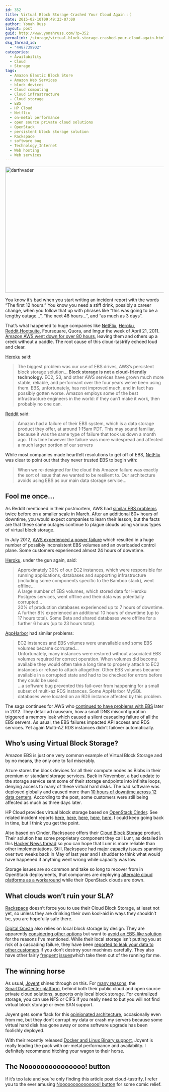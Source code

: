 ```yaml
---
id: 352
title: Virtual Block Storage Crashed Your Cloud Again :(
date: 2015-02-10T09:49:23-07:00
author: Yonah Russ
layout: post
guid: http://www.yonahruss.com/?p=352
permalink: /storage/virtual-block-storage-crashed-your-cloud-again.html
dsq_thread_id:
  - "4487739902"
categories:
  - Availability
  - Cloud
  - Storage
tags:
  - Amazon Elastic Block Store
  - Amazon Web Services
  - block devices
  - Cloud computing
  - Cloud infrastructure
  - Cloud storage
  - EBS
  - HP Cloud
  - Netflix
  - on-metal performance
  - open source private cloud solutions
  - OpenStack
  - persistent block storage solution
  - Rackspace
  - software bug
  - Technology_Internet
  - Web hosting
  - Web services
---
```

<img class="aligncenter size-full wp-image-353" src="http://www.yonahruss.com/wordpress/wp-content/uploads/2016/01/darthvader.jpg" alt="darthvader" width="698" height="400" srcset="http://www.yonahruss.com/wordpress/wp-content/uploads/2016/01/darthvader.jpg 698w, http://www.yonahruss.com/wordpress/wp-content/uploads/2016/01/darthvader-300x172.jpg 300w" sizes="(max-width: 698px) 100vw, 698px" />

You know it&#8217;s bad when you start writing an incident report with the words &#8220;The first 12 hours.&#8221; You know you need a stiff drink, possibly a career change, when you follow that up with phrases like &#8220;this was going to be a lengthy outage&#8230;&#8221;, &#8220;the next 48 hours&#8230;&#8221;, and &#8220;as much as 3 days&#8221;.

That&#8217;s what happened to huge companies like <a href="http://techblog.netflix.com/2011/04/lessons-netflix-learned-from-aws-outage.html" target="_blank" rel="nofollow">NetFlix</a>, <a href="https://status.heroku.com/incidents/151" target="_blank" rel="nofollow">Heroku</a>, <a href="https://www.reddit.com/comments/gva4t/on_reddits_outage/" target="_blank" rel="nofollow">Reddit</a>,<a href="http://blog.hootsuite.com/notes-on-todays-outage/" target="_blank" rel="nofollow">Hootsuite</a>, Foursquare, Quora, and Imgur the week of April 21, 2011. <a href="https://aws.amazon.com/message/65648/" target="_blank" rel="nofollow">Amazon AWS went down for over 80 hours</a>, leaving them and others up a creek without a paddle. The root cause of this cloud-tastrify echoed loud and clear.

<a href="https://status.heroku.com/incidents/151" target="_blank" rel="nofollow">Heroku</a> said:

> The biggest problem was our use of EBS drives, AWS&#8217;s persistent block storage solution&#8230; **Block storage is not a cloud-friendly technology.** EC2, S3, and other AWS services have grown much more stable, reliable, and performant over the four years we&#8217;ve been using them. EBS, unfortunately, has not improved much, and in fact has possibly gotten worse. Amazon employs some of the best infrastructure engineers in the world: if they can&#8217;t make it work, then probably no one can.

<a href="https://www.reddit.com/comments/gva4t/on_reddits_outage/" target="_blank" rel="nofollow">Reddit</a> said:

> Amazon had a failure of their EBS system, which is a data storage product they offer, at around 1:15am PDT. This may sound familiar, because it was the same type of failure that took us down a month ago. This time however the failure was more widespread and affected a much larger portion of our servers

While most companies made heartfelt resolutions to get off of EBS, <a href="http://techblog.netflix.com/2011/04/lessons-netflix-learned-from-aws-outage.html" target="_blank" rel="nofollow">NetFlix</a> was clear to point out that they never trusted EBS to begin with:

> When we re-designed for the cloud this Amazon failure was exactly the sort of issue that we wanted to be resilient to. Our architecture avoids using EBS as our main data storage service&#8230;

## Fool me once&#8230;

As Reddit mentioned in their postmortem, AWS had <a href="http://www.redditblog.com/2011/03/why-reddit-was-down-for-6-of-last-24.html" target="_blank" rel="nofollow">similar EBS problems</a> twice before on a smaller scale in March. After an additional 80+ hours of downtime, you would expect companies to learn their lesson, but the facts are that these same outages continue to plague clouds using various types of virtual block storage.

In July 2012, <a href="https://aws.amazon.com/message/67457/" target="_blank" rel="nofollow">AWS experienced a power failure</a> which resulted in a huge number of possibly inconsistent EBS volumes and an overloaded control plane. Some customers experienced almost 24 hours of downtime.

<a href="https://status.heroku.com/incidents/386" target="_blank" rel="nofollow">Heroku</a>, under the gun again, said:

> Approximately 30% of our EC2 instances, which were responsible for running applications, databases and supporting infrastructure (including some components specific to the Bamboo stack), went offline&#8230;  
> A large number of EBS volumes, which stored data for Heroku Postgres services, went offline and their data was potentially corrupted&#8230;  
> 20% of production databases experienced up to 7 hours of downtime. A further 8% experienced an additional 10 hours of downtime (up to 17 hours total). Some Beta and shared databases were offline for a further 6 hours (up to 23 hours total).

<a href="http://blog.appharbor.com/2012/07/05/june-29th-aws-service-event-post-mortem" target="_blank" rel="nofollow">AppHarbor</a> had similar problems:

> EC2 instances and EBS volumes were unavailable and some EBS volumes became corrupted&#8230;  
> Unfortunately, many instances were restored without associated EBS volumes required for correct operation. When volumes did become available they would often take a long time to properly attach to EC2 instances or refuse to attach altogether. Other EBS volumes became available in a corrupted state and had to be checked for errors before they could be used.  
> &#8230;a software bug prevented this fail-over from happening for a small subset of multi-az RDS instances. Some AppHarbor MySQL databases were located on an RDS instance affected by this problem.

The saga continues for AWS who <a href="https://aws.amazon.com/message/680342/" target="_blank" rel="nofollow">continued to have problems with EBS</a> later in 2012. They detail ad nauseam, how a small DNS misconfiguration triggered a memory leak which caused a silent cascading failure of all the EBS servers. As usual, the EBS failures impacted API access and RDS services. Yet again Multi-AZ RDS instances didn&#8217;t failover automatically.

## Who&#8217;s using Virtual Block Storage?

Amazon EBS is just one very common example of Virtual Block Storage and by no means, the only one to fail miserably.

Azure stores the block devices for all their compute nodes as Blobs in their premium or standard storage services. Back in November, a bad update to the storage service sent some of their storage endpoints into infinite loops, denying access to many of these virtual hard disks. The bad software was deployed globally and caused more than <a href="http://azure.microsoft.com/blog/2014/11/19/update-on-azure-storage-service-interruption/" target="_blank" rel="nofollow">10 hours of downtime across 12 data centers</a>. According to the post, some customers were still being affected as much as three days later.

HP Cloud provides virtual block storage based on <a href="https://wiki.openstack.org/wiki/Cinder" target="_blank" rel="nofollow">OpenStack Cinder</a>. See related incident reports <a href="https://community.hpcloud.com/status/incident/2843" target="_blank" rel="nofollow">here</a>, <a href="https://community.hpcloud.com/status/incident/2809" target="_blank" rel="nofollow">here</a>, <a href="https://community.hpcloud.com/status/incident/2808" target="_blank" rel="nofollow">here</a>, <a href="https://community.hpcloud.com/status/maintenance/2802" target="_blank" rel="nofollow">here</a>, <a href="https://community.hpcloud.com/status/incident/2791" target="_blank" rel="nofollow">here</a>. I could keep going back in time, but I think you get the point.

Also based on Cinder, Rackspace offers their <a href="http://www.rackspace.com/cloud/block-storage" target="_blank" rel="nofollow">Cloud Block Storage</a> product. Their solution has some proprietary component they call Lunr, as detailed in this <a href="https://news.ycombinator.com/item?id=4687874" target="_blank" rel="nofollow">Hacker News thread</a> so you can hope that Lunr is more reliable than other implementations. Still, Rackspace had <a href="https://status.rackspace.com/index/viewincidents?group=11&start=1401595200" target="_blank" rel="nofollow">major capacity issues</a> spanning over two weeks back in May of last year and I shudder to think what would have happened if anything went wrong while capacity was low.

Storage issues are so common and take so long to recover from in OpenStack deployments, that companies are deploying <a href="https://ops.faithlife.com/?p=6" target="_blank" rel="nofollow">alternate cloud platforms as a workaround</a> while their OpenStack clouds are down.

## What clouds won&#8217;t ruin your SLA?

<a href="http://www.rackspace.com/" target="_blank" rel="nofollow">Rackspace</a> doesn&#8217;t force you to use their Cloud Block Storage, at least not yet, so unless they are drinking their own kool-aid in ways they shouldn&#8217;t be, you are hopefully safe there.

<a href="https://www.digitalocean.com/" target="_blank" rel="nofollow">Digital Ocean</a> also relies on local block storage by design. They are apparently <a href="http://digitalocean.uservoice.com/forums/136585-digital-ocean/suggestions/3127077-extra-diskspace-" target="_blank" rel="nofollow">considering other options</a> but want to <a href="http://digitalocean.uservoice.com/forums/136585-digital-ocean/suggestions/3127077-extra-diskspace-?page=13&per_page=20" target="_blank" rel="nofollow">avoid an EBS-like solution</a> for the reasons I&#8217;ve mentioned. While their local storage isn&#8217;t putting you at risk of a cascading failure, they have been <a href="https://news.ycombinator.com/item?id=6983097" target="_blank" rel="nofollow">reported to leak your data to other customers</a> if you don&#8217;t destroy your machines carefully. They also have other fairly <a href="https://status.digitalocean.com/" target="_blank" rel="nofollow">frequent</a> <a href="https://cloudharmony.com/provider/digitalocean" target="_blank" rel="nofollow">issues</a>which take them out of the running for me.

## The winning horse

As usual, <a href="https://www.joyent.com/" target="_blank" rel="nofollow">Joyent</a> shines through on this. For <a href="https://www.joyent.com/blog/network-storage-in-the-cloud-delicious-but-deadly/" target="_blank" rel="nofollow">many reasons</a>, the <a href="http://www.yonahruss.com/architecture/cloud/smartdatacenter-the-open-cloud-platform-that-actually-already-works.html" target="_blank" rel="nofollow">SmartDataCenter platform</a>, behind both their public cloud and open source private cloud solutions, supports only local block storage. For centralized storage, you can use NFS or CIFS if you really need to but you will not find virtual block storage or even SAN support.

Joyent gets some flack for this <a href="https://www.joyent.com/blog/smartdatacenter-and-the-merits-of-being-opinionated" target="_blank" rel="nofollow">opinionated architecture</a>, occasionally even from me, but they don&#8217;t corrupt my data or crash my servers because some virtual hard disk has gone away or some software upgrade has been foolishly deployed.

With their recently released <a href="http://www.yonahruss.com/unix/linux-and-solaris-are-converging-but-not-the-way-you-imagined.html" target="_blank" rel="nofollow">Docker and Linux Binary support</a>, Joyent is really leading the pack with on-metal performance and availability. I definitely recommend hitching your wagon to their horse.

## The Nooooooooooooooo! button

If it&#8217;s too late and you&#8217;re only finding this article post cloud-tastrify, I refer you to the ever amusing <a href="http://nooooooooooooooo.com/" target="_blank" rel="nofollow">Nooooooooooooooo! button</a> for some comic relief.